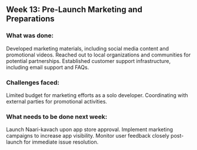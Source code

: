 ## Week 13: Pre-Launch Marketing and Preparations
### What was done:

Developed marketing materials, including social media content and promotional videos.
Reached out to local organizations and communities for potential partnerships.
Established customer support infrastructure, including email support and FAQs.
### Challenges faced:

Limited budget for marketing efforts as a solo developer.
Coordinating with external parties for promotional activities.
### What needs to be done next week:

Launch Naari-kavach upon app store approval.
Implement marketing campaigns to increase app visibility.
Monitor user feedback closely post-launch for immediate issue resolution.